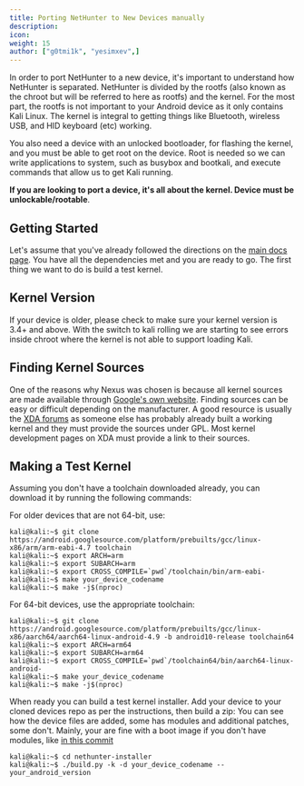 ```yaml
---
title: Porting NetHunter to New Devices manually
description:
icon:
weight: 15
author: ["g0tmi1k", "yesimxev",]
---
```


In order to port NetHunter to a new device, it's important to understand how NetHunter is separated. NetHunter is divided by the rootfs (also known as the chroot but will be referred to here as rootfs) and the kernel. For the most part, the rootfs is not important to your Android device as it only contains Kali Linux. The kernel is integral to getting things like Bluetooth, wireless USB, and HID keyboard (etc) working.

You also need a device with an unlocked bootloader, for flashing the kernel, and you must be able to get root on the device. Root is needed so we can write applications to system, such as busybox and bootkali, and execute commands that allow us to get Kali running.

**If you are looking to port a device, it's all about the kernel. Device must be unlockable/rootable**.

## Getting Started

Let's assume that you've already followed the directions on the [main docs page](/docs/nethunter/building-nethunter/). You have all the dependencies met and you are ready to go. The first thing we want to do is build a test kernel.

## Kernel Version

If your device is older, please check to make sure your kernel version is 3.4+ and above. With the switch to kali rolling we are starting to see errors inside chroot where the kernel is not able to support loading Kali.

## Finding Kernel Sources

One of the reasons why Nexus was chosen is because all kernel sources are made available through [Google's own website](https://android.googlesource.com). Finding sources can be easy or difficult depending on the manufacturer. A good resource is usually the [XDA forums](https://forum.xda-developers.com/) as someone else has probably already built a working kernel and they must provide the sources under GPL. Most kernel development pages on XDA must provide a link to their sources.

## Making a Test Kernel

Assuming you don't have a toolchain downloaded already, you can download it by running the following commands:

For older devices that are not 64-bit, use:

```console
kali@kali:~$ git clone https://android.googlesource.com/platform/prebuilts/gcc/linux-x86/arm/arm-eabi-4.7 toolchain
kali@kali:~$ export ARCH=arm
kali@kali:~$ export SUBARCH=arm
kali@kali:~$ export CROSS_COMPILE=`pwd`/toolchain/bin/arm-eabi-
kali@kali:~$ make your_device_codename
kali@kali:~$ make -j$(nproc)
```

For 64-bit devices, use the appropriate toolchain:

```console
kali@kali:~$ git clone https://android.googlesource.com/platform/prebuilts/gcc/linux-x86/aarch64/aarch64-linux-android-4.9 -b android10-release toolchain64
kali@kali:~$ export ARCH=arm64
kali@kali:~$ export SUBARCH=arm64
kali@kali:~$ export CROSS_COMPILE=`pwd`/toolchain64/bin/aarch64-linux-android-
kali@kali:~$ make your_device_codename                         
kali@kali:~$ make -j$(nproc)
```

When ready you can build a test kernel installer. Add your device to your cloned devices repo as per the instructions, then build a zip:
You can see how the device files are added, some has modules and additional patches, some don't. Mainly, your are fine with a boot image if you don't have modules, like [in this commit](#https://gitlab.com/kalilinux/nethunter/build-scripts/kali-nethunter-devices/-/commit/3665052d125e09e8652144a03056d9c396c3fc9e)

```console
kali@kali:~$ cd nethunter-installer
kali@kali:~$ ./build.py -k -d your_device_codename --your_android_version 
```
